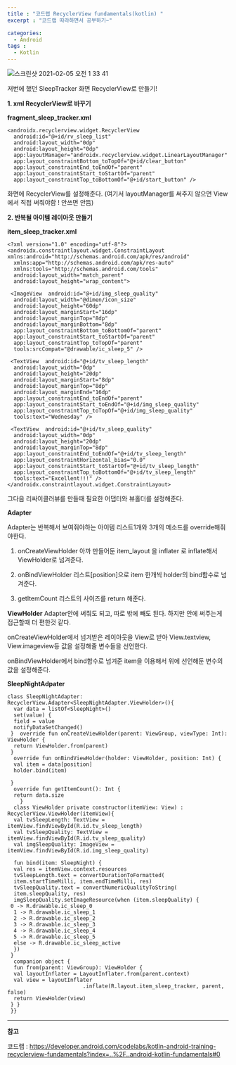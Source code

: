 ```yaml
---
title : "코드랩 RecyclerView fundamentals(kotlin) "
excerpt : "코드랩 따라하면서 공부하기~"

categories:
  - Android
tags :
  - Kotlin
---
```




![스크린샷 2021-02-05 오전 1 33 41](https://user-images.githubusercontent.com/53978090/106924201-3212bc80-6752-11eb-96f9-10c1dfcd919e.png)

저번에 했던 SleepTracker 화면 RecyclerView로 만들기!

**1. xml RecyclerView로 바꾸기**

**fragment_sleep_tracker.xml**
~~~
<androidx.recyclerview.widget.RecyclerView  
  android:id="@+id/rv_sleep_list"  
  android:layout_width="0dp"  
  android:layout_height="0dp"  
  app:layoutManager="androidx.recyclerview.widget.LinearLayoutManager"  
  app:layout_constraintBottom_toTopOf="@+id/clear_button"  
  app:layout_constraintEnd_toEndOf="parent"  
  app:layout_constraintStart_toStartOf="parent"  
  app:layout_constraintTop_toBottomOf="@+id/start_button" />
~~~

화면에 RecyclerView를 설정해준다.
(여기서 layoutManager를 써주지 않으면 View에서 직접 써줘야함 ! 안쓰면 안뜸)

**2. 반복될 아이템 레이아웃 만들기**

**item_sleep_tracker.xml**
~~~
<?xml version="1.0" encoding="utf-8"?>  
<androidx.constraintlayout.widget.ConstraintLayout xmlns:android="http://schemas.android.com/apk/res/android"  
  xmlns:app="http://schemas.android.com/apk/res-auto"  
  xmlns:tools="http://schemas.android.com/tools"  
  android:layout_width="match_parent"  
  android:layout_height="wrap_content">  
  
 <ImageView  android:id="@+id/img_sleep_quality"  
  android:layout_width="@dimen/icon_size"  
  android:layout_height="60dp"  
  android:layout_marginStart="16dp"  
  android:layout_marginTop="8dp"  
  android:layout_marginBottom="8dp"  
  app:layout_constraintBottom_toBottomOf="parent"  
  app:layout_constraintStart_toStartOf="parent"  
  app:layout_constraintTop_toTopOf="parent"  
  tools:srcCompat="@drawable/ic_sleep_5" />  
  
 <TextView  android:id="@+id/tv_sleep_length"  
  android:layout_width="0dp"  
  android:layout_height="20dp"  
  android:layout_marginStart="8dp"  
  android:layout_marginTop="8dp"  
  android:layout_marginEnd="16dp"  
  app:layout_constraintEnd_toEndOf="parent"  
  app:layout_constraintStart_toEndOf="@+id/img_sleep_quality"  
  app:layout_constraintTop_toTopOf="@+id/img_sleep_quality"  
  tools:text="Wednesday" />  
  
 <TextView  android:id="@+id/tv_sleep_quality"  
  android:layout_width="0dp"  
  android:layout_height="20dp"  
  android:layout_marginTop="8dp"  
  app:layout_constraintEnd_toEndOf="@+id/tv_sleep_length"  
  app:layout_constraintHorizontal_bias="0.0"  
  app:layout_constraintStart_toStartOf="@+id/tv_sleep_length"  
  app:layout_constraintTop_toBottomOf="@+id/tv_sleep_length"  
  tools:text="Excellent!!!" />  
</androidx.constraintlayout.widget.ConstraintLayout>
~~~

그다음 리싸이클러뷰를 만들때 필요한 어댑터와 뷰홀더를 설정해준다.

**Adapter**

Adapter는 반복해서 보여줘야하는 아이템 리스트1개와 3개의 메소드를 override해줘야한다.
1) onCreateViewHolder
아까 만들어둔 item_layout 을 inflater 로 inflate해서 ViewHolder로 넘겨준다.

2) onBindViewHolder
리스트[position]으로 item 한개씩 holder의 bind함수로 넘겨준다. 

3) getItemCount
리스트의 사이즈를 return 해준다.

**ViewHolder**
Adapter안에 써줘도 되고, 따로 밖에 빼도 된다. 하지만 안에 써주는게 접근할때 더 편한것 같다.

onCreateViewHolder에서 넘겨받은 레이아웃을 View로 받아
View.textview, View.imageview등 값을 설정해줄 변수들을 선언한다.

onBindViewHolder에서 bind함수로 넘겨준 item을 이용해서 위에 선언해둔 변수의 값을 설정해준다. 

**SleepNightAdpater**
~~~
class SleepNightAdapter: RecyclerView.Adapter<SleepNightAdapter.ViewHolder>(){  
  var data = listOf<SleepNight>()  
  set(value) {  
  field = value  
  notifyDataSetChanged()  
 }  override fun onCreateViewHolder(parent: ViewGroup, viewType: Int): ViewHolder {  
  return ViewHolder.from(parent)  
 }  
  override fun onBindViewHolder(holder: ViewHolder, position: Int) {  
  val item = data[position]  
  holder.bind(item)  
  
 }  
  override fun getItemCount(): Int {  
  return data.size  
    }  
  class ViewHolder private constructor(itemView: View) : RecyclerView.ViewHolder(itemView){  
  val tvSleepLength: TextView = itemView.findViewById(R.id.tv_sleep_length)  
  val tvSleepQuality: TextView = itemView.findViewById(R.id.tv_sleep_quality)  
  val imgSleepQuality: ImageView = itemView.findViewById(R.id.img_sleep_quality)  
  
  fun bind(item: SleepNight) {  
  val res = itemView.context.resources  
  tvSleepLength.text = convertDurationToFormatted(  
  item.startTimeMilli, item.endTimeMilli, res)  
  tvSleepQuality.text = convertNumericQualityToString(  
  item.sleepQuality, res)  
  imgSleepQuality.setImageResource(when (item.sleepQuality) {  
 0 -> R.drawable.ic_sleep_0  
  1 -> R.drawable.ic_sleep_1  
  2 -> R.drawable.ic_sleep_2  
  3 -> R.drawable.ic_sleep_3  
  4 -> R.drawable.ic_sleep_4  
  5 -> R.drawable.ic_sleep_5  
  else -> R.drawable.ic_sleep_active  
  })  
 }  
  companion object {  
  fun from(parent: ViewGroup): ViewHolder {  
  val layoutInflater = LayoutInflater.from(parent.context)  
  val view = layoutInflater  
                        .inflate(R.layout.item_sleep_tracker, parent, false)  
  return ViewHolder(view)  
 } }  
 }}
~~~

---
**참고**

코드랩 : <https://developer.android.com/codelabs/kotlin-android-training-recyclerview-fundamentals?index=..%2F..android-kotlin-fundamentals#0>
